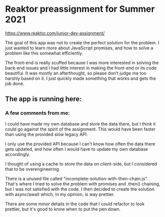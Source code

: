 # Reaktor preassignment for Summer 2021

https://www.reaktor.com/junior-dev-assignment/

The goal of this app was not to create the perfect solution for the problem. I just wanted to learn more about JavaScript promises, and how to solve a problem like this somewhat efficiently.

The front-end is really scuffed because I was more interested in solving the back-end issues and I had little interest in making the front-end or its code beautiful. It was mostly an afterthought, so please don't judge me too harshly based on it. I just quickly made something that works and gets the job done.

## The app is running here:




### A few comments from me:
I could have made my own database and store the data there, but I think it could go against the spirit of the assignment. This would have been faster than using the provided slow legacy API.

I only use the provided API because I can't know how often the data there gets updated, and how often I would have to update my own database accordingly.

I thought of using a cache to store the data on client-side, but I considered that to be overengineering.

There is a unused file called "incomplete-solution-with-then-chain.js". That's where I tried to solve the problem with promises and .then() chaining, but I was not satisfied with the code. I then decided to create the solution with async/await which, in my opinion, is way prettier.

There are some minor details in the code that I could refactor to look prettier, but it's good to know when to put the pen down.